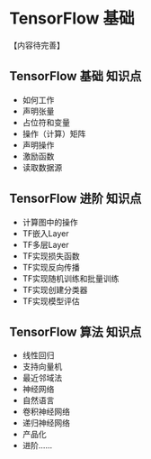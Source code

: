 # TensorFlow 基础

【内容待完善】

## TensorFlow 基础 知识点

- 如何工作
- 声明张量
- 占位符和变量
- 操作（计算）矩阵
- 声明操作
- 激励函数
- 读取数据源

## TensorFlow 进阶 知识点

- 计算图中的操作
- TF嵌入Layer
- TF多层Layer
- TF实现损失函数
- TF实现反向传播
- TF实现随机训练和批量训练
- TF实现创建分类器
- TF实现模型评估

## TensorFlow 算法 知识点

- 线性回归
- 支持向量机
- 最近邻域法
- 神经网络
- 自然语言
- 卷积神经网络
- 递归神经网络
- 产品化
- 进阶......